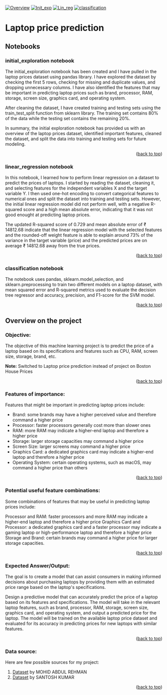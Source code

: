 <a name="readme-top"></a>

<!-- SPRINT SHIELDS -->
<a href="#overview">![Overview][overview-shield]</a>
<a href="#init_exp">![Init_exp][init_exp-shield]</a>
<a href="#lin_reg">![Lin_reg][lin_reg-shield]</a>
<a href="#classification">![classification][classification-shield]</a>

# Laptop price prediction
##  Notebooks
<a name="init_exp"></a>
### initial_exploration notebook
The initial_exploration notebook has been created and I have pulled in the laptop prices dataset using pandas library. I have explored the dataset by checking the first 5 rows, checking for missing and duplicate values, and dropping unnecessary columns. I have also identified the features that may be important in predicting laptop prices such as brand, processor, RAM, storage, screen size, graphics card, and operating system.

After cleaning the dataset, I have created training and testing sets using the train_test_split function from sklearn library. The training set contains 80% of the data while the testing set contains the remaining 20%. 

In summary, the initial exploration notebook has provided us with an overview of the laptop prices dataset, identified important features, cleaned the dataset, and split the data into training and testing sets for future modeling.
<p align="right">(<a href="#readme-top">back to top</a>)</p>

<a name="lin_reg"></a>
### linear_regression notebook
In this notebook, I learned how to perform linear regression on a dataset to predict the prices of laptops. I started by reading the dataset, cleaning it, and selecting features for the independent variables X and the target variable Y. I then used one-hot encoding to convert categorical features to numerical ones and split the dataset into training and testing sets. However, the initial linear regression model did not perform well, with a negative R-squared score and a high mean absolute error, indicating that it was not good enought at predicting laptop prices.

The updated R-squared score of 0.729 and mean absolute error of ₹ 14812.68 indicate that the linear regression model with the selected features and the rounded-off weight feature is able to explain around 73% of the variance in the target variable (price) and the predicted prices are on average ₹ 14812.68 away from the true prices.

<p align="right">(<a href="#readme-top">back to top</a>)</p>

<a name="classification"></a>
### classification notebook

The notebook uses pandas, sklearn.model_selection, and sklearn.preprocessing to train two different models on a laptop dataset, with mean squared error and R-squared metrics used to evaluate the decision tree regressor and accuracy, precision, and F1-score for the SVM model.

<p align="right">(<a href="#readme-top">back to top</a>)</p>

<a name="overview"></a>
## Overview on the project
### Objective:
The objective of this machine learning project is to predict the price of a laptop based on its specifications and features such as CPU, RAM, screen size, storage, brand, etc.

__Note:__ Switched to Laptop price prediction instead of project on Boston House Prices
<p align="right">(<a href="#readme-top">back to top</a>)</p>

### Features of importance:
Features that might be important in predicting laptop prices include:

* Brand: some brands may have a higher perceived value and therefore command a higher price
* Processor: faster processors generally cost more than slower ones
* RAM: more RAM may indicate a higher-end laptop and therefore a higher price
* Storage: larger storage capacities may command a higher price
* Screen Size: larger screens may command a higher price
* Graphics Card: a dedicated graphics card may indicate a higher-end laptop and therefore a higher price
* Operating System: certain operating systems, such as macOS, may command a higher price than others
<p align="right">(<a href="#readme-top">back to top</a>)</p>

### Potential useful feature combinations:
Some combinations of features that may be useful in predicting laptop prices include:

Processor and RAM: faster processors and more RAM may indicate a higher-end laptop and therefore a higher price
Graphics Card and Processor: a dedicated graphics card and a faster processor may indicate a gaming laptop or high-performance laptop and therefore a higher price
Storage and Brand: certain brands may command a higher price for larger storage capacities.
<p align="right">(<a href="#readme-top">back to top</a>)</p>

### Expected Answer/Output:
The goal is to create a model that can assist consumers in making informed decisions about purchasing laptops by providing them with an estimated price range based on the laptop's specifications.

Design a predictive model that can accurately predict the price of a laptop based on its features and specifications.
The model will take in the relevant laptop features, such as brand, processor, RAM, storage, screen size, graphics card, and operating system, and output a predicted price for the laptop.
The model will be trained on the available laptop price dataset and evaluated for its accuracy in predicting prices for new laptops with similar features.
<p align="right">(<a href="#readme-top">back to top</a>)</p>

### Data source:
Here are few possible sources for my project:

1. [Dataset](https://www.kaggle.com/datasets/mohidabdulrehman/laptop-price-dataset) by MOHID ABDUL REHMAN
2. [Dataset](https://www.kaggle.com/datasets/kuchhbhi/latest-laptop-price-list?select=Cleaned_Laptop_data.csv) by SANTOSH KUMAR
<p align="right">(<a href="#readme-top">back to top</a>)</p>

<!-- MARKDOWN LINKS -->
[overview-shield]: https://img.shields.io/badge/Overview-brightgreen
[init_exp-shield]: https://img.shields.io/badge/notebook-initial__exploration-yellowgreen
[lin_reg-shield]: https://img.shields.io/badge/notebook-linear__regression-yellowgreen
[classification-shield]: https://img.shields.io/badge/notebook-classification-yellowgreen
